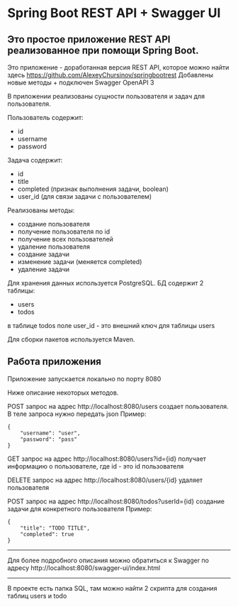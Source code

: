 # Spring Boot REST API + Swagger UI

## Это простое приложение REST API реализованное при помощи Spring Boot.

Это приложение - доработанная версия REST API, которое можно найти здесь https://github.com/AlexeyChursinov/springbootrest
Добавлены новые методы + подключен Swagger OpenAPI 3

В приложении реализованы сущности пользователя и задач для пользователя.

Пользователь содержит:
- id
- username 
- password

Задача содержит:
- id
- title
- completed (признак выполнения задачи, boolean)
- user_id (для связи задачи с пользователем)

Реализованы методы:
- создание пользователя
- получение пользователя по id
- получение всех пользователей
- удаление пользователя
- создание задачи
- изменение задачи (меняется completed)
- удаление задачи

Для хранения данных используется PostgreSQL.
БД содержит 2 таблицы:
- users
- todos

в таблице todos поле user_id - это внешний ключ для таблицы users

Для сборки пакетов используется Maven.

## Работа приложения
Приложение запускается локально по порту 8080

Ниже описание некоторых методов.

POST запрос на адрес http://localhost:8080/users создает пользователя.
В теле запроса нужно передать json
Пример:
```
{
    "username": "user",
    "password": "pass"
}
```

GET запрос на адрес http://localhost:8080/users?id={id} получает информацию о пользователе, где id - это id пользователя

DELETE запрос на адрес http://localhost:8080/users/{id} удаляет пользователя 

POST запрос на адрес http://localhost:8080/todos?userId={id} создание задачи для конкретного пользователя
Пример:
```
{
    "title": "TODO TITLE",
    "completed": true
}
```

----

Для более подробного описания можно обратиться к Swagger по адресу http://localhost:8080/swagger-ui/index.html

----

В проекте есть папка SQL, там можно найти 2 скрипта для создания таблиц users и todo
